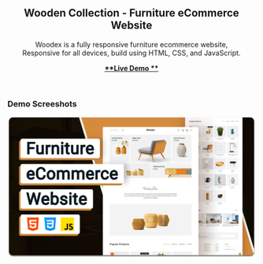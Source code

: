 <div align="center">
  

  <br />
  <br />

  <h2 align="center">Wooden Collection - Furniture eCommerce Website</h2>

  Woodex is a fully responsive furniture ecommerce website, <br />Responsive for all devices, build using HTML, CSS, and JavaScript.

  <a href="https://codewithsadee.github.io/woodex/"><strong> **Live Demo **</strong></a>

</div>

<br />

### Demo Screeshots

![Woodex Desktop Demo](./readme-images/desktop.png "Desktop Demo")

